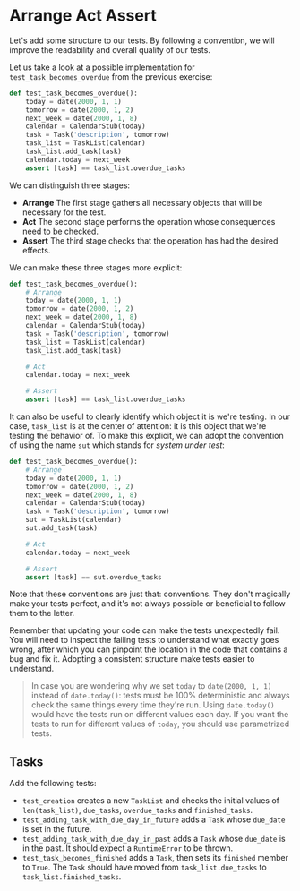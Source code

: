 # Arrange Act Assert

Let's add some structure to our tests.
By following a convention, we will improve the readability and overall quality of our tests.

Let us take a look at a possible implementation for `test_task_becomes_overdue` from the previous exercise:

```python
def test_task_becomes_overdue():
    today = date(2000, 1, 1)
    tomorrow = date(2000, 1, 2)
    next_week = date(2000, 1, 8)
    calendar = CalendarStub(today)
    task = Task('description', tomorrow)
    task_list = TaskList(calendar)
    task_list.add_task(task)
    calendar.today = next_week
    assert [task] == task_list.overdue_tasks
```

We can distinguish three stages:

* **Arrange** The first stage gathers all necessary objects that will be necessary for the test.
* **Act** The second stage performs the operation whose consequences need to be checked.
* **Assert** The third stage checks that the operation has had the desired effects.

We can make these three stages more explicit:

```python
def test_task_becomes_overdue():
    # Arrange
    today = date(2000, 1, 1)
    tomorrow = date(2000, 1, 2)
    next_week = date(2000, 1, 8)
    calendar = CalendarStub(today)
    task = Task('description', tomorrow)
    task_list = TaskList(calendar)
    task_list.add_task(task)

    # Act
    calendar.today = next_week

    # Assert
    assert [task] == task_list.overdue_tasks
```

It can also be useful to clearly identify which object it is we're testing.
In our case, `task_list` is at the center of attention: it is this object that we're testing the behavior of.
To make this explicit, we can adopt the convention of using the name `sut` which stands for *system under test*:

```python
def test_task_becomes_overdue():
    # Arrange
    today = date(2000, 1, 1)
    tomorrow = date(2000, 1, 2)
    next_week = date(2000, 1, 8)
    calendar = CalendarStub(today)
    task = Task('description', tomorrow)
    sut = TaskList(calendar)
    sut.add_task(task)

    # Act
    calendar.today = next_week

    # Assert
    assert [task] == sut.overdue_tasks
```

Note that these conventions are just that: conventions.
They don't magically make your tests perfect, and it's not always possible or beneficial to follow them to the letter.

Remember that updating your code can make the tests unexpectedly fail.
You will need to inspect the failing tests to understand what exactly goes wrong, after which you can pinpoint the location in the code that contains a bug and fix it.
Adopting a consistent structure make tests easier to understand.

> In case you are wondering why we set `today` to `date(2000, 1, 1)` instead of `date.today()`: tests must be 100% deterministic and always check the same things every time they're run.
> Using `date.today()` would have the tests run on different values each day.
> If you want the tests to run for different values of `today`, you should use parametrized tests.

## Tasks

Add the following tests:

* `test_creation` creates a new `TaskList` and checks the initial values of `len(task_list)`, `due_tasks`, `overdue_tasks` and `finished_tasks`.
* `test_adding_task_with_due_day_in_future` adds a `Task` whose `due_date` is set in the future.
* `test_adding_task_with_due_day_in_past` adds a `Task` whose `due_date` is in the past.
  It should expect a `RuntimeError` to be thrown.
* `test_task_becomes_finished` adds a `Task`, then sets its `finished` member to `True`.
  The `Task` should have moved from `task_list.due_tasks` to `task_list.finished_tasks`.
